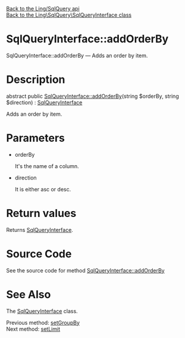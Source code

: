 [Back to the Ling/SqlQuery api](https://github.com/lingtalfi/SqlQuery/blob/master/doc/api/Ling/SqlQuery.md)<br>
[Back to the Ling\SqlQuery\SqlQueryInterface class](https://github.com/lingtalfi/SqlQuery/blob/master/doc/api/Ling/SqlQuery/SqlQueryInterface.md)


SqlQueryInterface::addOrderBy
================



SqlQueryInterface::addOrderBy — Adds an order by item.




Description
================


abstract public [SqlQueryInterface::addOrderBy](https://github.com/lingtalfi/SqlQuery/blob/master/doc/api/Ling/SqlQuery/SqlQueryInterface/addOrderBy.md)(string $orderBy, string $direction) : [SqlQueryInterface](https://github.com/lingtalfi/SqlQuery/blob/master/doc/api/Ling/SqlQuery/SqlQueryInterface.md)




Adds an order by item.




Parameters
================


- orderBy

    It's the name of a column.

- direction

    It is either asc or desc.


Return values
================

Returns [SqlQueryInterface](https://github.com/lingtalfi/SqlQuery/blob/master/doc/api/Ling/SqlQuery/SqlQueryInterface.md).








Source Code
===========
See the source code for method [SqlQueryInterface::addOrderBy](https://github.com/lingtalfi/SqlQuery/blob/master/SqlQueryInterface.php#L182-L182)


See Also
================

The [SqlQueryInterface](https://github.com/lingtalfi/SqlQuery/blob/master/doc/api/Ling/SqlQuery/SqlQueryInterface.md) class.

Previous method: [setGroupBy](https://github.com/lingtalfi/SqlQuery/blob/master/doc/api/Ling/SqlQuery/SqlQueryInterface/setGroupBy.md)<br>Next method: [setLimit](https://github.com/lingtalfi/SqlQuery/blob/master/doc/api/Ling/SqlQuery/SqlQueryInterface/setLimit.md)<br>

